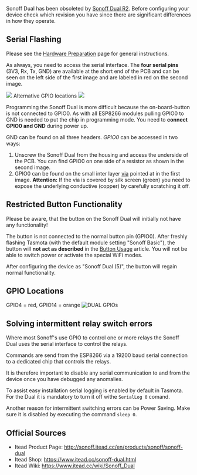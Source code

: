 Sonoff Dual has been obsoleted by [Sonoff Dual R2](https://blakadder.github.io/sonoff_dual_R2.html). Before configuring your device check which revision you have since there are significant differences in how they operate.

## Serial Flashing
Please see the [Hardware Preparation](https://github.com/arendst/Tasmota/wiki/Hardware-Preparation) page for general instructions.

As always, you need to access the serial interface. The **four serial pins** (3V3, Rx, Tx, GND) are available at the short end of the PCB and can be seen on the left side of the first image and are labeled in red on the second image.

![](https://github.com/arendst/arendst.github.io/blob/master/media/dual2a.jpg?raw=true)
Alternative GPIO locations
![](https://tinkerman.cat/uploads/2016/12/20161206_234331s.jpg)

Programming the Sonoff Dual is more difficult because the on-board-button is not connected to GPIO0. As with all ESP8266 modules pulling GPIO0 to GND is needed to put the chip in programming mode. You need to **connect GPIO0 and GND** during power up.

GND can be found on all three headers. *GPIO0* can be accessed in two ways:
1. Unscrew the Sonoff Dual from the housing and access the underside of the PCB. You can find GPIO0 on one side of a resistor as shown in the second image.
2. GPIO0 can be found on the small inter layer [via](https://en.wikipedia.org/wiki/Via_(electronics)) pointed at in the first image. **Attention:** If the via is covered by silk screen (green) you need to expose the underlying conductive (copper) by carefully scratching it off.

## Restricted Button Functionality

Please be aware, that the button on the Sonoff Dual will initially not have any functionality!

The button is not connected to the normal button pin (GPIO0). After freshly flashing Tasmota (with the default module setting "Sonoff Basic"), the button will **not act as described** in the [Button Usage](https://github.com/arendst/Tasmota/wiki/Button-usage) article. You will not be able to switch power or activate the special WiFi modes.

After configuring the device as "Sonoff Dual (5)", the button will regain normal functionality.

## GPIO Locations

GPIO4 = red, GPIO14 = orange
<img alt="DUAL GPIOs" src="https://user-images.githubusercontent.com/659660/29748261-f01f466e-8b12-11e7-9280-cc81f876405d.jpeg"/><br/>

## Solving intermittent relay switch errors

Where most Sonoff's use GPIO to control one or more relays the Sonoff Dual uses the serial interface to control the relays.

Commands are send from the ESP8266 via a 19200 baud serial connection to a dedicated chip that controls the relays.

It is therefore important to disable any serial communication to and from the device once you have debugged any anomalies.

To assist easy installation serial logging is enabled by default in Tasmota. For the Dual it is mandatory to turn it off withe `SerialLog 0` comand.

Another reason for intermittent switching errors can be Power Saving. Make sure it is disabled by executing the command ```sleep 0```.

## Official Sources
* Itead Product Page: http://sonoff.itead.cc/en/products/sonoff/sonoff-dual
* Itead Shop: https://www.itead.cc/sonoff-dual.html
* Itead Wiki: https://www.itead.cc/wiki/Sonoff_Dual
